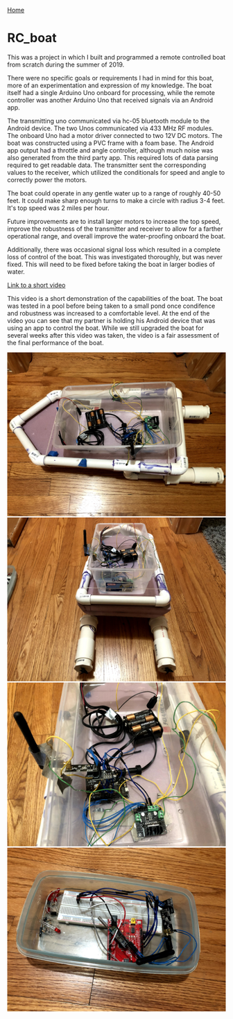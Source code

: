 [Home](https://mdewaele25.github.io/)

# RC_boat
This was a project in which I built and programmed a remote controlled boat from scratch during the summer of 2019.

There were no specific goals or requirements I had in mind for this boat, more of an experimentation and expression of my knowledge.
The boat itself had a single Arduino Uno onboard for processing, while the remote controller was another Arduino Uno that received signals via an Android app.

The transmitting uno communicated via hc-05 bluetooth module to the Android device.  The two Unos communicated via 433 MHz RF modules.  The onboard Uno had a motor driver connected to two 12V DC motors.  The boat was constructed using a PVC frame with a foam base.  The Android app output had a throttle and angle controller, although much noise was also generated from the third party app.  This required lots of data parsing required to get readable data.  The transmitter sent the corresponding values to the receiver, which utilized the conditionals for speed and angle to correctly power the motors.

The boat could operate in any gentle water up to a range of roughly 40-50 feet.  It could make sharp enough turns to make a circle with radius 3-4 feet.  It's top speed was 2 miles per hour.

Future improvements are to install larger motors to increase the top speed, improve the robustness of the transmitter and receiver to allow for a farther operational range, and overall improve the water-proofing onboard the boat.

Additionally, there was occasional signal loss which resulted in a complete loss of control of the boat.  This was investigated thoroughly, but was never fixed.  This will need to be fixed before taking the boat in larger bodies of water.

[Link to a short video](https://youtu.be/q16YMKoBCYA)   

This video is a short demonstration of the capabilities of the boat.  The boat was tested in a pool before being taken to a small pond once condifence and robustness was increased to a comfortable level.  At the end of the video you can see that my partner is holding his Android device that was using an app to control the boat.  While we still upgraded the boat for several weeks after this video was taken, the video is a fair assessment of the final performance of the boat.   

<center>
<img src="./Boat1.jpg">
<br />
<img src="./Boat2.jpg">
<br />
<img src="./Boat3.jpg">
<br />
<img src="./Controller.jpg">
<br />
</center>

